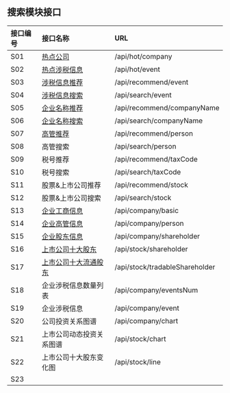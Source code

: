 ## 搜索模块接口

| 接口编号 | 接口名称 | URL |
| :--- | :--- | :--- |
| S01 | [热点公司](/热点公司.md) | /api/hot/company |
| S02 | [热点涉税信息](/热点涉税事件.md) | /api/hot/event |
| S03 | [涉税信息推荐](/涉税信息推荐.md) | /api/recommend/event |
| S04 | [涉税信息搜索](/she-shui-xin-xi-sou-suo.md) | /api/search/event |
| S05 | [企业名称推荐](/qi-ye-ming-cheng-tui-jian.md) | /api/recommend/companyName |
| S06 | [企业名称搜索](/qi-ye-ming-cheng-sou-suo.md) | /api/search/companyName |
| S07 | [高管推荐](/gao-guan-tui-jian.md) | /api/recommend/person |
| S08 | 高管搜索 | /api/search/person |
| S09 | 税号推荐 | /api/recommend/taxCode |
| S10 | 税号搜索 | /api/search/taxCode |
| S11 | 股票&上市公司推荐 | /api/recommend/stock |
| S12 | 股票&上市公司搜索 | /api/search/stock |
| S13 | [企业工商信息](/s13qi-ye-gong-shang-xin-xi.md) | /api/company/basic |
| S14 | [企业高管信息](/s14qi-ye-gao-guan-xin-xi.md) | /api/company/person |
| S15 | [企业股东信息](/s15qi-ye-gu-dong-xin-xi.md) | /api/company/shareholder |
| S16 | [上市公司十大股东](/s16shang-shi-gong-si-shi-da-gu-dong.md) | /api/stock/shareholder |
| S17 | [上市公司十大流通股东](/s17shang-shi-gong-si-shi-da-liu-tong-gu-dong.md) | /api/stock/tradableShareholder |
| S18 | 企业涉税信息数量列表 | /api/company/eventsNum |
| S19 | 企业涉税信息 | /api/company/event |
| S20 | 公司投资关系图谱 | /api/company/chart |
| S21 | 上市公司动态投资关系图谱 | /api/stock/chart |
| S22 | 上市公司十大股东变化图 | /api/stock/line |
| S23 |  |  |



